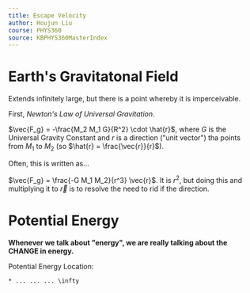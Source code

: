 ```yaml
---
title: Escape Velocity
author: Houjun Liu
course: PHYS360
source: KBPHYS360MasterIndex
---
```


# Earth's Gravitatonal Field
Extends infinitely large, but there is a point whereby it is imperceivable.

First, *Newton's Law of Universal Gravitation*.

$\vec{F_g} = -\frac{M_2 M_1 G}{R^2} \cdot \hat{r}$, where $G$ is the Universal Gravity Constant and $r$ is a direction ("unit vector") tha points from $M_1$ to $M_2$ (so $\hat{r} = \frac{\vec{r}}{r}$). 

Often, this is written as...

$\vec{F_g} = \frac{-G M_1 M_2}{r^3} \vec{r}$. It is $r^2$, but doing this and multiplying it to $\vec{r}$ is to resolve the need to rid if the direction.


# Potential Energy
**Whenever we talk about "energy", we are really talking about the CHANGE in energy.**

Potential Energy Location:
```
* ... ... ... \infty
```


